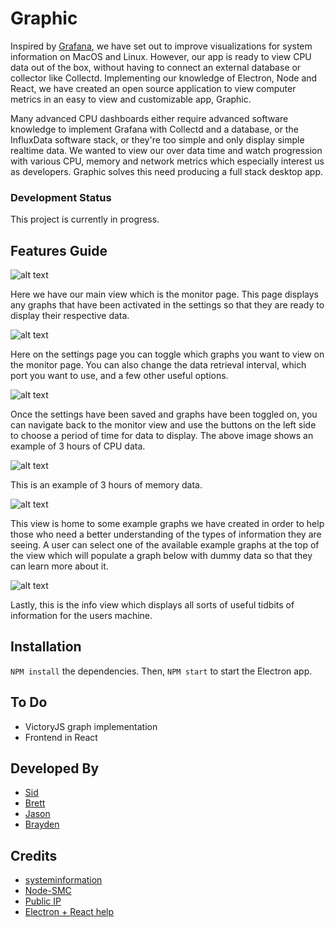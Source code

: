 # Graphic
Inspired by [Grafana](http://play.grafana.org/), we have set out to improve visualizations for system information on MacOS and Linux. However, our app is ready to view CPU data out of the box, without having to connect an external database or collector like Collectd. Implementing our knowledge of Electron, Node and React, we have created an open source application to view computer metrics in an easy to view and customizable app, Graphic.

Many advanced CPU dashboards either require advanced software knowledge to implement Grafana with Collectd and a database, or the InfluxData software stack, or they're too simple and only display simple realtime data. We wanted to view our over data time and watch progression with various CPU, memory and network metrics which especially interest us as developers. Graphic solves this need producing a full stack desktop app.

### Development Status
This project is currently in progress.

## Features Guide

![alt text](./images/MonitorPage.png)

Here we have our main view which is the monitor page. This page displays any graphs that have been activated in the settings so that they are ready to display their respective data.



![alt text](./images/settings_page.png)

Here on the settings page you can toggle which graphs you want to view on the monitor page. You can also change the data retrieval interval, which port you want to use, and a few other useful options.



![alt text](./images/cpu_data.png)

Once the settings have been saved and graphs have been toggled on, you can navigate back to the monitor view and use the buttons on the left side to choose a period of time for data to display. The above image shows an example of 3 hours of CPU data.



![alt text](./images/memory.png)

This is an example of 3 hours of memory data.



![alt text](./images/dashboard2.png)

This view is home to some example graphs we have created in order to help those who need a better understanding of the types of information they are seeing. A user can select one of the available example graphs at the top of the view which will populate a graph below with dummy data so that they can learn more about it.



![alt text](./images/info.png)

Lastly, this is the info view which displays all sorts of useful tidbits of information for the users machine.



## Installation
`NPM install` the dependencies. Then, `NPM start` to start the Electron app.

## To Do
- VictoryJS graph implementation
- Frontend in React

## Developed By
- [Sid](https://github.com/matthewsidneyjacobs)
- [Brett](https://github.com/brettinternet)
- [Jason](https://github.com/JasonMarkWomack)
- [Brayden](https://github.com/Kymbolde)

## Credits
- [systeminformation](https://github.com/sebhildebrandt/systeminformation)
- [Node-SMC](https://github.com/mmarcon/node-smc)
- [Public IP](https://github.com/sindresorhus/public-ip)
- [Electron + React help](https://github.com/chentsulin/electron-react-boilerplate)
